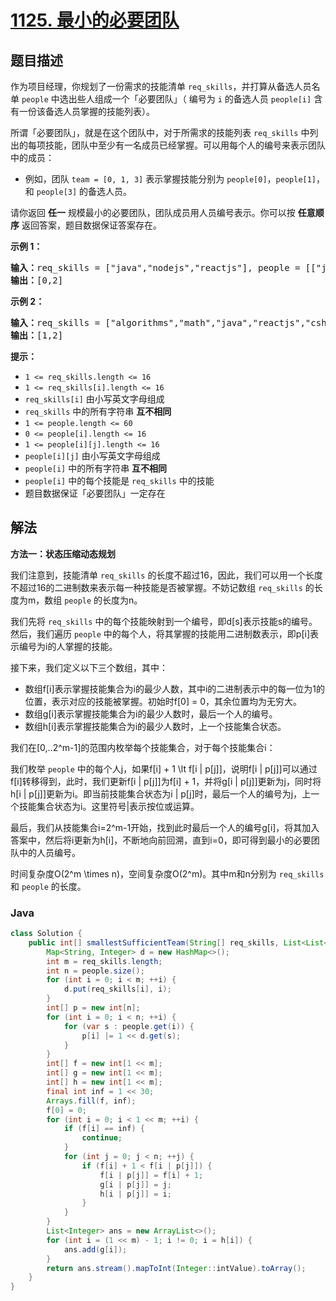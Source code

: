 # [1125. 最小的必要团队](https://leetcode.cn/problems/smallest-sufficient-team)

## 题目描述

<p>作为项目经理，你规划了一份需求的技能清单 <code>req_skills</code>，并打算从备选人员名单 <code>people</code> 中选出些人组成一个「必要团队」（ 编号为 <code>i</code> 的备选人员 <code>people[i]</code> 含有一份该备选人员掌握的技能列表）。</p>

<p>所谓「必要团队」，就是在这个团队中，对于所需求的技能列表 <code>req_skills</code> 中列出的每项技能，团队中至少有一名成员已经掌握。可以用每个人的编号来表示团队中的成员：</p>

<ul>
	<li>例如，团队 <code>team = [0, 1, 3]</code> 表示掌握技能分别为 <code>people[0]</code>，<code>people[1]</code>，和 <code>people[3]</code> 的备选人员。</li>
</ul>

<p>请你返回 <strong>任一</strong> 规模最小的必要团队，团队成员用人员编号表示。你可以按 <strong>任意顺序</strong> 返回答案，题目数据保证答案存在。</p>



<p><strong>示例 1：</strong></p>

<pre>
<strong>输入：</strong>req_skills = ["java","nodejs","reactjs"], people = [["java"],["nodejs"],["nodejs","reactjs"]]
<strong>输出：</strong>[0,2]
</pre>

<p><strong>示例 2：</strong></p>

<pre>
<strong>输入：</strong>req_skills = ["algorithms","math","java","reactjs","csharp","aws"], people = [["algorithms","math","java"],["algorithms","math","reactjs"],["java","csharp","aws"],["reactjs","csharp"],["csharp","math"],["aws","java"]]
<strong>输出：</strong>[1,2]
</pre>



<p><strong>提示：</strong></p>

<ul>
	<li><code>1 <= req_skills.length <= 16</code></li>
	<li><code>1 <= req_skills[i].length <= 16</code></li>
	<li><code>req_skills[i]</code> 由小写英文字母组成</li>
	<li><code>req_skills</code> 中的所有字符串 <strong>互不相同</strong></li>
	<li><code>1 <= people.length <= 60</code></li>
	<li><code>0 <= people[i].length <= 16</code></li>
	<li><code>1 <= people[i][j].length <= 16</code></li>
	<li><code>people[i][j]</code> 由小写英文字母组成</li>
	<li><code>people[i]</code> 中的所有字符串 <strong>互不相同</strong></li>
	<li><code>people[i]</code> 中的每个技能是 <code>req_skills</code> 中的技能</li>
	<li>题目数据保证「必要团队」一定存在</li>
</ul>

## 解法

**方法一：状态压缩动态规划**

我们注意到，技能清单 `req_skills` 的长度不超过16，因此，我们可以用一个长度不超过16的二进制数来表示每一种技能是否被掌握。不妨记数组 `req_skills` 的长度为m，数组 `people` 的长度为n。

我们先将 `req_skills` 中的每个技能映射到一个编号，即d[s]表示技能s的编号。然后，我们遍历 `people` 中的每个人，将其掌握的技能用二进制数表示，即p[i]表示编号为i的人掌握的技能。

接下来，我们定义以下三个数组，其中：

-   数组f[i]表示掌握技能集合为i的最少人数，其中i的二进制表示中的每一位为1的位置，表示对应的技能被掌握。初始时f[0] = 0，其余位置均为无穷大。
-   数组g[i]表示掌握技能集合为i的最少人数时，最后一个人的编号。
-   数组h[i]表示掌握技能集合为i的最少人数时，上一个技能集合状态。

我们在[0,..2^m-1]的范围内枚举每个技能集合，对于每个技能集合i：

我们枚举 `people` 中的每个人j，如果f[i] + 1 \lt f[i | p[j]]，说明f[i | p[j]]可以通过f[i]转移得到，此时，我们更新f[i | p[j]]为f[i] + 1，并将g[i | p[j]]更新为j，同时将h[i | p[j]]更新为i。即当前技能集合状态为i | p[j]时，最后一个人的编号为j，上一个技能集合状态为i。这里符号|表示按位或运算。

最后，我们从技能集合i=2^m-1开始，找到此时最后一个人的编号g[i]，将其加入答案中，然后将i更新为h[i]，不断地向前回溯，直到i=0，即可得到最小的必要团队中的人员编号。

时间复杂度O(2^m \times n)，空间复杂度O(2^m)。其中m和n分别为 `req_skills` 和 `people` 的长度。

### **Java**

```java
class Solution {
    public int[] smallestSufficientTeam(String[] req_skills, List<List<String>> people) {
        Map<String, Integer> d = new HashMap<>();
        int m = req_skills.length;
        int n = people.size();
        for (int i = 0; i < m; ++i) {
            d.put(req_skills[i], i);
        }
        int[] p = new int[n];
        for (int i = 0; i < n; ++i) {
            for (var s : people.get(i)) {
                p[i] |= 1 << d.get(s);
            }
        }
        int[] f = new int[1 << m];
        int[] g = new int[1 << m];
        int[] h = new int[1 << m];
        final int inf = 1 << 30;
        Arrays.fill(f, inf);
        f[0] = 0;
        for (int i = 0; i < 1 << m; ++i) {
            if (f[i] == inf) {
                continue;
            }
            for (int j = 0; j < n; ++j) {
                if (f[i] + 1 < f[i | p[j]]) {
                    f[i | p[j]] = f[i] + 1;
                    g[i | p[j]] = j;
                    h[i | p[j]] = i;
                }
            }
        }
        List<Integer> ans = new ArrayList<>();
        for (int i = (1 << m) - 1; i != 0; i = h[i]) {
            ans.add(g[i]);
        }
        return ans.stream().mapToInt(Integer::intValue).toArray();
    }
}
```
